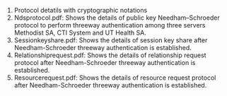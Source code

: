 1. Protocol detatils with cryptographic notations
2. Ndsprotocol.pdf: Shows the details of public key Needham–Schroeder protocol to perform threeway authentication among three servers Methodist SA, CTI System and UT Health SA.
3. Sessionkeyshare.pdf: Shows the details of session key share after Needham-Schroeder threeway authentication is established.
4. Relationshiprequest.pdf: Shows the details of relationship request protocol after Needham-Schroeder threeway authentication is established.
5. Resourcerequest.pdf: Shows the details of resource request protocol after Needham-Schroeder threeway authentication is established.
